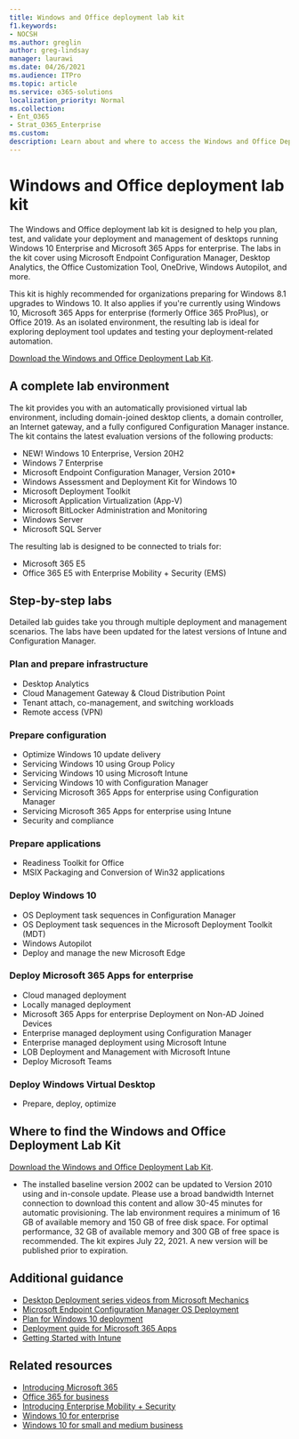 ```yaml
---
title: Windows and Office deployment lab kit
f1.keywords:
- NOCSH
ms.author: greglin
author: greg-lindsay
manager: laurawi
ms.date: 04/26/2021
ms.audience: ITPro
ms.topic: article
ms.service: o365-solutions
localization_priority: Normal
ms.collection: 
- Ent_O365
- Strat_O365_Enterprise
ms.custom: 
description: Learn about and where to access the Windows and Office Deployment Lab Kit.
---
```


# Windows and Office deployment lab kit

The Windows and Office deployment lab kit is designed to help you plan, test, and validate your deployment and management of desktops running Windows 10 Enterprise and Microsoft 365 Apps for enterprise. The labs in the kit cover using Microsoft Endpoint Configuration Manager, Desktop Analytics, the Office Customization Tool, OneDrive, Windows Autopilot, and more.

This kit is highly recommended for organizations preparing for Windows 8.1 upgrades to Windows 10. It also applies if you're currently using Windows 10, Microsoft 365 Apps for enterprise (formerly Office 365 ProPlus), or Office 2019. As an isolated environment, the resulting lab is ideal for exploring deployment tool updates and testing your deployment-related automation.

[Download the Windows and Office Deployment Lab Kit](https://www.microsoft.com/evalcenter/evaluate-lab-kit).

## A complete lab environment

The kit provides you with an automatically provisioned virtual lab environment, including domain-joined desktop clients, a domain controller, an Internet gateway, and a fully configured Configuration Manager instance. The kit contains the latest evaluation versions of the following products:

  - NEW! Windows 10 Enterprise, Version 20H2
  - Windows 7 Enterprise
  - Microsoft Endpoint Configuration Manager, Version 2010*
  - Windows Assessment and Deployment Kit for Windows 10
  - Microsoft Deployment Toolkit
  - Microsoft Application Virtualization (App-V)
  - Microsoft BitLocker Administration and Monitoring 
  - Windows Server 
  - Microsoft SQL Server 

The resulting lab is designed to be connected to trials for: 

  - Microsoft 365 E5
  - Office 365 E5 with Enterprise Mobility + Security (EMS)

## Step-by-step labs

Detailed lab guides take you through multiple deployment and management scenarios. The labs have been updated for the latest versions of Intune and Configuration Manager. 

### Plan and prepare infrastructure	
- Desktop Analytics	
- Cloud Management Gateway & Cloud Distribution Point 
- Tenant attach, co-management, and switching workloads	
- Remote access (VPN) 

### Prepare configuration	

- Optimize Windows 10 update delivery	
- Servicing Windows 10 using Group Policy
- Servicing Windows 10 using Microsoft Intune	
- Servicing Windows 10 with Configuration Manager	
- Servicing Microsoft 365 Apps for enterprise using Configuration Manager	
- Servicing Microsoft 365 Apps for enterprise using Intune	
- Security and compliance	

### Prepare applications	

- Readiness Toolkit for Office	
- MSIX Packaging and Conversion of Win32 applications	

### Deploy Windows 10	

- OS Deployment task sequences in Configuration Manager
- OS Deployment task sequences in the Microsoft Deployment Toolkit (MDT)
- Windows Autopilot
- Deploy and manage the new Microsoft Edge	

### Deploy Microsoft 365 Apps for enterprise	

- Cloud managed deployment	
- Locally managed deployment	
- Microsoft 365 Apps for enterprise Deployment on Non-AD Joined Devices	
- Enterprise managed deployment using Configuration Manager
- Enterprise managed deployment using Microsoft Intune	
- LOB Deployment and Management with Microsoft Intune
- Deploy Microsoft Teams

### Deploy Windows Virtual Desktop	

- Prepare, deploy, optimize
 
## Where to find the Windows and Office Deployment Lab Kit

[Download the Windows and Office Deployment Lab Kit](https://www.microsoft.com/evalcenter/evaluate-lab-kit).

* The installed baseline version 2002 can be updated to Version 2010 using and in-console update. Please use a broad bandwidth Internet connection to download this content and allow 30-45 minutes for automatic provisioning. The lab environment requires a minimum of 16 GB of available memory and 150 GB of free disk space. For optimal performance, 32 GB of available memory and 300 GB of free space is recommended. The kit expires July 22, 2021. A new version will be published prior to expiration.

## Additional guidance

  - [Desktop Deployment series videos from Microsoft Mechanics](https://www.aka.ms/watchhowtoshift)
  - [Microsoft Endpoint Configuration Manager OS Deployment](/mem/configmgr/osd/understand/introduction-to-operating-system-deployment)
  - [Plan for Windows 10 deployment](/windows/deployment/planning/index)
  - [Deployment guide for Microsoft 365 Apps](/deployoffice/deployment-guide-microsoft-365-apps)
  - [Getting Started with Intune](/intune/get-started-evaluation)

## Related resources

  - [Introducing Microsoft 365](https://www.microsoft.com/microsoft-365/default.aspx)
  - [Office 365 for business](https://products.office.com/business/office)
  - [Introducing Enterprise Mobility + Security](https://www.microsoft.com/cloud-platform/enterprise-mobility-security)
  - [Windows 10 for enterprise](https://www.microsoft.com/WindowsForBusiness/windows-for-enterprise)
  - [Windows 10 for small and medium business](https://www.microsoft.com/WindowsForBusiness/windows-for-small-business)
